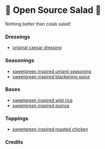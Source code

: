 # 🥗 Open Source Salad 🥗

Nothing better than colab salad!

### Dressings

- [original caesar dressing]()

### Seasonings

- [sweetgreen inspired umami seasoning](seasonings/sweetgreen-umami-seasoning.md)
- [sweetgreen inspired blackening spice](seasonings/sweetgreen-blackening-spice.md)

### Bases

- [sweetgreen inspired wild rice]()
- [sweetgreen inspired quinoa]()

### Toppings

- [sweetgreen inspired roasted chicken](toppings/sweetgreen-roasted-chicken.md)

### Credits
